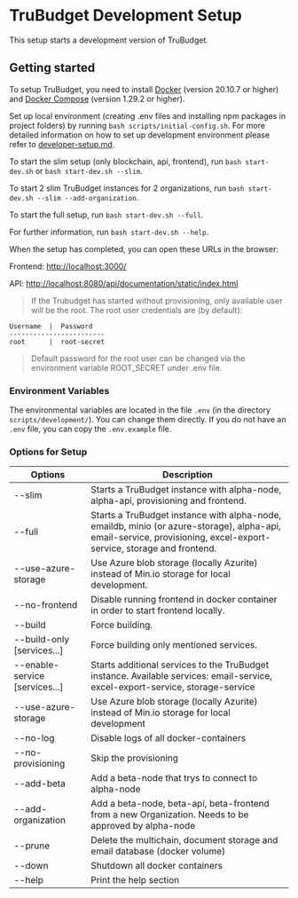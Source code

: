 # TruBudget Development Setup

This setup starts a development version of TruBudget.

## Getting started

To setup TruBudget, you need to install [Docker](https://www.docker.com/community-edition#/download) (version 20.10.7 or higher) and [Docker Compose](https://docs.docker.com/compose/install/) (version 1.29.2 or higher).

Set up local environment (creating .env files and installing npm packages in project folders) by running `bash scripts/initial-config.sh`. For more detailed information on how to set up development environment please refer to [developer-setup.md](../../docs/developer/developer-setup.md).

To start the slim setup (only blockchain, api, frontend), run `bash start-dev.sh` or `bash start-dev.sh --slim`.

To start 2 slim TruBudget instances for 2 organizations, run `bash start-dev.sh --slim --add-organization`.

To start the full setup, run `bash start-dev.sh --full`.

For further information, run `bash start-dev.sh --help`.

When the setup has completed, you can open these URLs in the browser:

Frontend: <http://localhost:3000/>

API: <http://localhost:8080/api/documentation/static/index.html>

> If the Trubudget has started without provisioning, only available user will be the root. The root user credentials are (by default):

```
Username  |  Password
------------------------
root      |  root-secret
```

> Default password for the root user can be changed via the environment variable ROOT_SECRET under .env file.

### Environment Variables

The environmental variables are located in the file `.env` (in the directory `scripts/development/`). You can change them directly. If you do not have an `.env` file, you can copy the `.env.example` file.

### Options for Setup

| Options                        | Description                                                                                                                                      |
| ------------------------------ | ------------------------------------------------------------------------------------------------------------------------------------------------ |
| --slim                         | Starts a TruBudget instance with alpha-node, alpha-api, provisioning and frontend.                                                               |
| --full                         | Starts a TruBudget instance with alpha-node, emaildb, minio (or azure-storage), alpha-api, email-service, provisioning, excel-export-service, storage and frontend. |
| --use-azure-storage            | Use Azure blob storage (locally Azurite) instead of Min.io storage for local development. |
| --no-frontend                  | Disable running frontend in docker container in order to start frontend locally. |
| --build                        | Force building.                      |
| --build-only [services...]     | Force building only mentioned services. |
| --enable-service [services...] | Starts additional services to the TruBudget instance. Available services: email-service, excel-export-service, storage-service                   |
|  --use-azure-storage           |  Use Azure blob storage (locally Azurite) instead of Min.io storage for local development |
| --no-log                       | Disable logs of all docker-containers                                                                                                            |
| --no-provisioning              | Skip the provisioning                                                                                                                            |
| --add-beta                     | Add a beta-node that trys to connect to alpha-node                                                                                               |
| --add-organization             | Add a beta-node, beta-api, beta-frontend from a new Organization. Needs to be approved by alpha-node                                             |
| --prune                        | Delete the multichain, document storage and email database (docker volume)                                                                       |
| --down                         | Shutdown all docker containers                                                                                                                   |
| --help                         | Print the help section                                                                                                                           |
